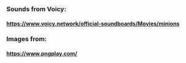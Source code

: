 ### Sounds from Voicy:

#### https://www.voicy.network/official-soundboards/Movies/minions

### Images from:

#### https://www.pngplay.com/
